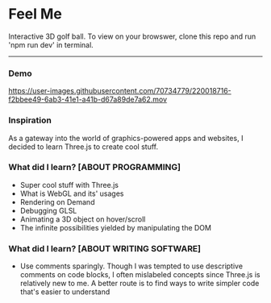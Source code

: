 # Feel Me
Interactive 3D golf ball. To view on your browswer, clone this repo and run 'npm run dev' in terminal.

---
### Demo

https://user-images.githubusercontent.com/70734779/220018716-f2bbee49-6ab3-41e1-a41b-d67a89de7a62.mov

### Inspiration
As a gateway into the world of graphics-powered apps and websites, I decided to learn Three.js to create cool stuff.

### What did I learn? [ABOUT PROGRAMMING]
- Super cool stuff with Three.js 
- What is WebGL and its' usages
- Rendering on Demand
- Debugging GLSL
- Animating a 3D object on hover/scroll
- The infinite possibilities yielded by manipulating the DOM 

### What did I learn? [ABOUT WRITING SOFTWARE]
- Use comments sparingly. Though I was tempted to use descriptive comments on code blocks, I often mislabeled concepts since Three.js is relatively new to me. A better route is to find ways to write simpler code that's easier to understand
